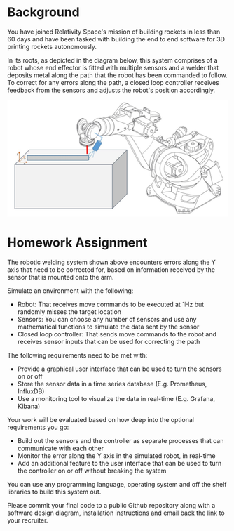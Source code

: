 # Background

You have joined Relativity Space's mission of building rockets in less than 60 days and have been tasked with building the end to end software for 3D printing rockets autonomously. 

In its roots, as depicted in the diagram below, this system comprises of a robot whose end effector is fitted with multiple sensors and a welder that deposits metal along the path that the robot has been commanded to follow. To correct for any errors along the path, a closed loop controller receives feedback from the sensors and adjusts the robot's position accordingly.

![alt text](images/welding-robot.JPG?raw=true "Robotic Welding System")

# Homework Assignment

The robotic welding system shown above encounters errors along the Y axis that need to be corrected for, based on information received by the sensor that is mounted onto the arm.

Simulate an environment with the following:
- Robot: That receives move commands to be executed at 1Hz but randomly misses the target location
- Sensors: You can choose any number of sensors and use any mathematical functions to simulate the data sent by the sensor	
- Closed loop controller: That sends move commands to the robot and receives sensor inputs that can be used for correcting the path
	
The following requirements need to be met with:
- Provide a graphical user interface that can be used to turn the sensors on or off
- Store the sensor data in a time series database (E.g. Prometheus, InfluxDB)
- Use a monitoring tool to visualize the data in real-time (E.g. Grafana, Kibana)

Your work will be evaluated based on how deep into the optional requirements you go:
- Build out the sensors and the controller as separate processes that can communicate with each other
- Monitor the error along the Y axis in the simulated robot, in real-time
- Add an additional feature to the user interface that can be used to turn the controller on or off without breaking the system

You can use any programming language, operating system and off the shelf libraries to build this system out.

Please commit your final code to a public Github repository along with a software design diagram, installation instructions and email back the link to your recruiter.


